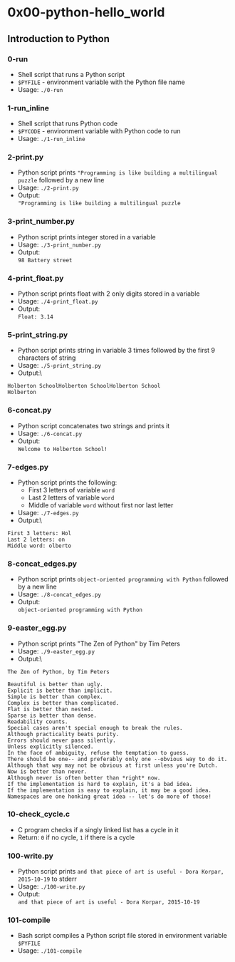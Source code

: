 # 0x00-python-hello_world

## Introduction to Python

### 0-run
* Shell script that runs a Python script
* `$PYFILE` - environment variable with the Python file name
* Usage: `./0-run`

### 1-run_inline
* Shell script that runs Python code
* `$PYCODE` - environment variable with Python code to run
* Usage: `./1-run_inline`

### 2-print.py
* Python script prints `"Programming is like building a multilingual puzzle` followed by a new line
* Usage: `./2-print.py`
* Output:\
`"Programming is like building a multilingual puzzle`

### 3-print_number.py
* Python script prints integer stored in a variable
* Usage: `./3-print_number.py`
* Output:\
`98 Battery street`

### 4-print_float.py
* Python script prints float with 2 only digits stored in a variable
* Usage: `./4-print_float.py`
* Output:\
`Float: 3.14`

### 5-print_string.py
* Python script prints string in variable 3 times followed by the first 9 characters of string
* Usage: `./5-print_string.py`
* Output:\
```
Holberton SchoolHolberton SchoolHolberton School
Holberton
```

### 6-concat.py
* Python script concatenates two strings and prints it
* Usage: `./6-concat.py`
* Output:\
`Welcome to Holberton School!`

### 7-edges.py
* Python script prints the following:
  * First 3 letters of variable `word`
  * Last 2 letters of variable `word`
  * Middle of variable `word` without first nor last letter
* Usage: `./7-edges.py`
* Output:\
```
First 3 letters: Hol
Last 2 letters: on
Middle word: olberto
```

### 8-concat_edges.py
* Python script prints `object-oriented programming with Python` followed by a new line
* Usage: `./8-concat_edges.py`
* Output:\
`object-oriented programming with Python`

### 9-easter_egg.py
* Python script prints "The Zen of Python" by Tim Peters
* Usage: `./9-easter_egg.py`
* Output:\
```
The Zen of Python, by Tim Peters

Beautiful is better than ugly.
Explicit is better than implicit.
Simple is better than complex.
Complex is better than complicated.
Flat is better than nested.
Sparse is better than dense.
Readability counts.
Special cases aren't special enough to break the rules.
Although practicality beats purity.
Errors should never pass silently.
Unless explicitly silenced.
In the face of ambiguity, refuse the temptation to guess.
There should be one-- and preferably only one --obvious way to do it.
Although that way may not be obvious at first unless you're Dutch.
Now is better than never.
Although never is often better than *right* now.
If the implementation is hard to explain, it's a bad idea.
If the implementation is easy to explain, it may be a good idea.
Namespaces are one honking great idea -- let's do more of those!
```

### 10-check_cycle.c
* C program checks if a singly linked list has a cycle in it
* Return: `0` if no cycle, `1` if there is a cycle

### 100-write.py
* Python script prints `and that piece of art is useful - Dora Korpar, 2015-10-19` to stderr
* Usage: `./100-write.py`
* Output:\
`and that piece of art is useful - Dora Korpar, 2015-10-19`

### 101-compile
* Bash script compiles a Python script file stored in environment variable `$PYFILE`
* Usage: `./101-compile`

